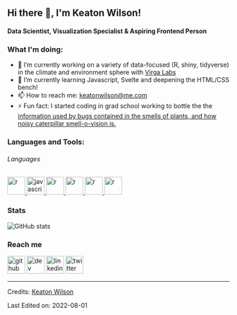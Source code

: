 ## Hi there 👋, I'm Keaton Wilson!
#### Data Scientist, Visualization Specialist & Aspiring Frontend Person


 ### What I'm doing: 
 
- 🔭 I’m currently working on a variety of data-focused (R, shiny, tidyverse) in the climate and environment sphere with [Virga Labs](www.virgalabs.io)
- 🌱 I’m currently learning Javascript, Svelte and deepening the HTML/CSS bench! 
- 📫 How to reach me: keatonwilson@me.com
- ⚡ Fun fact: I started coding in grad school working to bottle the the [information used by bugs contained in the smells of plants, and how noisy caterpillar smell-o-vision is.](https://doi.org/10.1093/biosci/biv062) 


<h3 align="left">Languages and Tools:</h3>
<h6> Languages </h6>
<p align="left"> <a href="https://www.rstudio.com" target="_blank"> <img src="https://cdn.jsdelivr.net/gh/devicons/devicon/icons/r/r-original.svg" alt="r" width="40" height="40"/> </a>
<a href="https://developer.mozilla.org/en-US/docs/Web/JavaScript" target="_blank"> <img src="https://cdn.jsdelivr.net/gh/devicons/devicon/icons/javascript/javascript-original.svg" alt="javascript" width="40" height="40"/> </a> 
<a href="https://developer.mozilla.org/en-US/docs/Glossary/HTML5" target="_blank"> <img src="https://cdn.jsdelivr.net/gh/devicons/devicon/icons/html5/html5-original.svg" alt="r" width="40" height="40"/> </a> 
<a href="https://developer.mozilla.org/en-US/docs/Web/CSS" target="_blank"> <img src="https://cdn.jsdelivr.net/gh/devicons/devicon/icons/css3/css3-plain-wordmark.svg" alt="r" width="40" height="40"/> </a>
<a href="https://www.docker.com" target="_blank"> <img src="https://cdn.jsdelivr.net/gh/devicons/devicon/icons/docker/docker-plain-wordmark.svg" alt="r" width="40" height="40"/> </a>
<a href="https://svelte.dev" target="_blank"> <img src="https://cdn.jsdelivr.net/gh/devicons/devicon/icons/svelte/svelte-original.svg" alt="r" width="40" height="40"/> </a>
  
  
  


### Stats

![GitHub stats](https://github-readme-stats.vercel.app/api?username=keatonwilson&count_private=true)  
 
### Reach me
[<img src='https://cdn.jsdelivr.net/npm/simple-icons@3.0.1/icons/github.svg' alt='github' height='40'>](https://github.com/keatonwilson)  [<img src='https://cdn.jsdelivr.net/npm/simple-icons@3.0.1/icons/hashnode.svg' alt='dev' height='40'>](https://dev.to/keatonwilson)  [<img src='https://cdn.jsdelivr.net/npm/simple-icons@3.0.1/icons/linkedin.svg' alt='linkedin' height='40'>](https://www.linkedin.com/in/keatonwilson/)  [<img src='https://cdn.jsdelivr.net/npm/simple-icons@3.0.1/icons/twitter.svg' alt='twitter' height='40'>](https://twitter.com/keatonwilson)  
 
-----
Credits: [Keaton Wilson](https://github.com/keatonwilson)

Last Edited on: 2022-08-01



